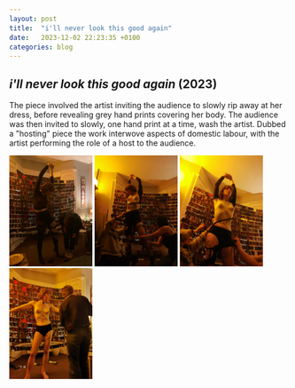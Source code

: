```yaml
---
layout: post
title:  "i'll never look this good again"
date:   2023-12-02 22:23:35 +0100
categories: blog
---
```


<h2><i>i'll never look this good again</i> (2023)</h2>

The piece involved the artist inviting the audience to slowly rip away at her dress, before revealing grey hand prints covering her body. The audience was then invited to slowly, one hand print at a time, wash the artist. Dubbed a "hosting" piece the work interwove aspects of domestic labour, with the artist performing the role of a host to the audience.

<img src="/assets/img/illneverlookthisgoodagain/clothed1.jpeg" height="200" width="150"/>
<img src="/assets/img/illneverlookthisgoodagain/unclothed1.jpeg" height="200" width="150"/> 
<img src="/assets/img/illneverlookthisgoodagain/unclothed2.jpeg" height="200" width="150"/>
<img src="/assets/img/illneverlookthisgoodagain/unclothed3.jpeg" height="200" width="150"/>